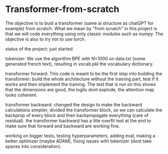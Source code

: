 # Transformer-from-scratch

The objective is to buid a transformer (same ai structure as chatGPT for example) from scratch. What we mean by "from scratch" in this project is that we will code everything using only classic modules such as numpy. The objective is also to try not to use torch. 

status of the project: just started

tokenizer:
We use the algorithm BPE with N=1000 on data.txt (some generated french text), resulting in vocab.pkl the vocabulary dictionary.

transformer forward:
This code is meant to be the first step into building the transformer: build the whole architecture without the training part, test if it works and then implement the training. The test that is run on this shows that the dimensions are good, the logits dont explode, the attention map looks coherent.

transformer backward:
changed the design to make the backward calculations simplier, divided the transformer block, so we can calculate the backprop of every block and then backpropagate everything (care of residual).
the transformer backward has a litle overfit test at the end to make sure that forward and backward are working fine. 

working on bigger tests, testing hyperparameters, adding eval, making a better optimizer (maybe ADAM), fixing issues with tokenizer (dont take spaces into consideration).
